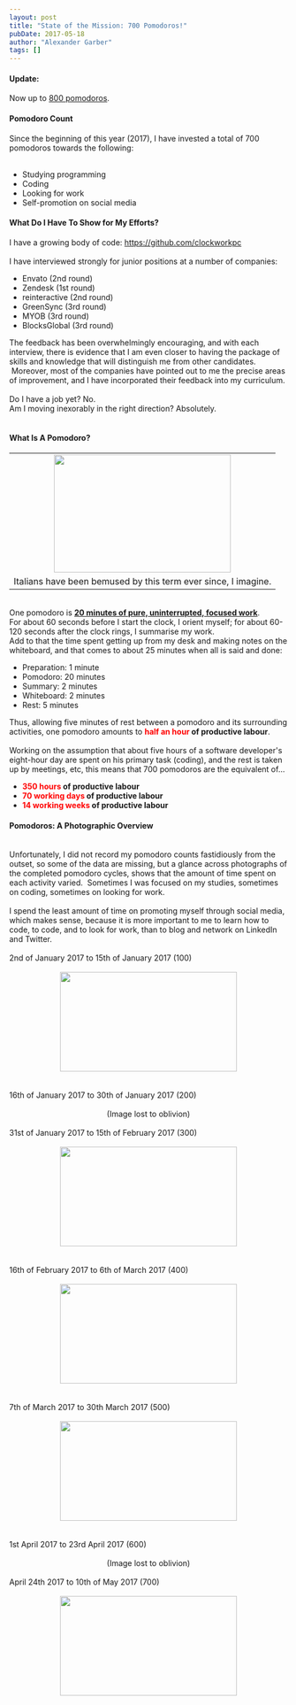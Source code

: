 ```yaml
---
layout: post
title: "State of the Mission: 700 Pomodoros!"
pubDate: 2017-05-18
author: "Alexander Garber"
tags: []
---
```


<div dir="ltr" style="text-align: left;" trbidi="on">
          <h4 style="text-align: left;">Update:</h4>
          <div style="text-align: left;">Now up to <a href="http://missiondevops.blogspot.com.au/2017/07/800-pomodoros-400-work-hours.html" target="_blank">800 pomodoros</a>.</div>
          <h4 style="text-align: left;">Pomodoro Count</h4>Since the beginning of this year (2017), I have invested a total of 700 pomodoros towards the following:<br><br>
          <ul style="text-align: left;">
            <li>Studying programming</li>
            <li>Coding</li>
            <li>Looking for work</li>
            <li>Self-promotion on social media</li>
          </ul>
          <h4>What Do I Have To Show for My Efforts?</h4>
          <div>
            <div>I have a growing body of code: <a href="https://github.com/clockworkpc">https://github.com/clockworkpc</a>
</div>
            <div><br></div>
            <div>I have interviewed strongly for junior positions at a number of companies:</div>
            <div>
              <ul>
                <li>Envato (2nd round)</li>
                <li>Zendesk (1st round)</li>
                <li>reinteractive (2nd round)</li>
                <li>GreenSync (3rd round)</li>
                <li>MYOB (3rd round)</li>
                <li>BlocksGlobal (3rd round)</li>
              </ul>
              <div>The feedback has been overwhelmingly encouraging, and with each interview, there is evidence that I am even closer to having the package of skills and knowledge that will distinguish me from other candidates.  Moreover, most
                of the companies have pointed out to me the precise areas of improvement, and I have incorporated their feedback into my curriculum.</div>
            </div>
            <div><br></div>
            <div>Do I have a job yet? No.</div>
            <div>Am I moving inexorably in the right direction? Absolutely.</div>
          </div>
<br>
          <h4 style="text-align: left;">What Is A Pomodoro?</h4>
          <table align="center" cellpadding="0" cellspacing="0" class="tr-caption-container" style="margin-left: auto; margin-right: auto; text-align: center;">
            <tbody>
              <tr>
                <td style="text-align: center;"><a href="https://4.bp.blogspot.com/-c8gPuVcS-sY/WRzcv3ehKkI/AAAAAAAAR2w/cNe_O52_tgYKvfLbdzXXqiAQv4xkB0m_gCPcB/s1600/PomodoroXLarge2.jpg" imageanchor="1" style="margin-left: auto; margin-right: auto;"><img border="0" height="213" src="https://4.bp.blogspot.com/-c8gPuVcS-sY/WRzcv3ehKkI/AAAAAAAAR2w/cNe_O52_tgYKvfLbdzXXqiAQv4xkB0m_gCPcB/s320/PomodoroXLarge2.jpg" width="320"></a></td>
              </tr>
              <tr>
                <td class="tr-caption" style="text-align: center;">Italians have been bemused by this term ever since, I imagine.</td>
              </tr>
            </tbody>
          </table>
          <div><br></div>
          <div>One pomodoro is <b><u>20 minutes of pure, uninterrupted, focused work</u></b>.</div>
          <div>For about 60 seconds before I start the clock, I orient myself; for about 60-120 seconds after the clock rings, I summarise my work.</div>
          <div>Add to that the time spent getting up from my desk and making notes on the whiteboard, and that comes to about 25 minutes when all is said and done:</div>
          <div>
            <ul style="text-align: left;">
              <li>Preparation: 1 minute</li>
              <li>Pomodoro: 20 minutes</li>
              <li>Summary: 2 minutes</li>
              <li>Whiteboard: 2 minutes</li>
              <li>Rest: 5 minutes</li>
            </ul>
          </div>
          <div>Thus, allowing five minutes of rest between a pomodoro and its surrounding activities, one pomodoro amounts to <b><span style="color: red;">half an hour</span> of productive labour</b>.</div>
          <div><br></div>
          <div>Working on the assumption that about five hours of a software developer's eight-hour day are spent on his primary task (coding), and the rest is taken up by meetings, etc, this means that 700 pomodoros are the equivalent of...</div>
          <div>
            <ul style="text-align: left;">
              <li><b><span style="color: red;">350 hours</span> of productive labour</b></li>
              <li><b><span style="color: red;">70 working days</span> of productive labour</b></li>
              <li><b><span style="color: red;">14 working weeks</span> of productive labour</b></li>
            </ul>
          </div>
          <h4 style="text-align: left;">Pomodoros: A Photographic Overview</h4>
<br>
          <div>Unfortunately, I did not record my pomodoro counts fastidiously from the outset, so some of the data are missing, but a glance across photographs of the completed pomodoro cycles, shows that the amount of time spent on each activity
            varied.  Sometimes I was focused on my studies, sometimes on coding, sometimes on looking for work.</div>
          <div>
            <div><br></div>
            <div>I spend the least amount of time on promoting myself through social media, which makes sense, because it is more important to me to learn how to code, to code, and to look for work, than to blog and network on LinkedIn and Twitter.</div>
          </div>
          <div><br></div>2nd of January 2017 to 15th of January 2017 (100)<br><br>
          <div class="separator" style="clear: both; text-align: center;"><a href="https://1.bp.blogspot.com/-fKnFAgq4VrQ/WRzVpc6BbdI/AAAAAAAAR2c/1NoplMgQUjM_dsmmTBw9yjqkIInuT_eNQCPcB/s1600/PHOTO_20170111_222534.jpg" imageanchor="1" style="margin-left: 1em; margin-right: 1em;"><img border="0" height="180" src="https://1.bp.blogspot.com/-fKnFAgq4VrQ/WRzVpc6BbdI/AAAAAAAAR2c/1NoplMgQUjM_dsmmTBw9yjqkIInuT_eNQCPcB/s320/PHOTO_20170111_222534.jpg" width="320"></a></div>
<br><br>16th of January 2017 to 30th of
          January 2017 (200)<br><br>
          <div style="text-align: center;">(Image lost to oblivion)</div>
<br>31st of January 2017 to 15th of February 2017 (300)<br><br>
          <div class="separator" style="clear: both; text-align: center;"><a href="https://4.bp.blogspot.com/-ii3dBonKvEg/WRzV5XmL6oI/AAAAAAAAR2c/fUMsWu2ef2w-4tDcfabCFA8aztdZCdxKACPcB/s1600/PHOTO_20170216_125946.jpg" imageanchor="1" style="margin-left: 1em; margin-right: 1em;"><img border="0" height="180" src="https://4.bp.blogspot.com/-ii3dBonKvEg/WRzV5XmL6oI/AAAAAAAAR2c/fUMsWu2ef2w-4tDcfabCFA8aztdZCdxKACPcB/s320/PHOTO_20170216_125946.jpg" width="320"></a></div>
<br><br>16th of February 2017 to 6th of
          March 2017 (400)<br><br>
          <div class="separator" style="clear: both; text-align: center;"><a href="https://3.bp.blogspot.com/-YZUTOdXPE8s/WRzWAXnSjtI/AAAAAAAAR2c/mLSpenHDYHsdoPeVJK5ZeddmfY470iyZACPcB/s1600/PHOTO_20170307_142309.jpg" imageanchor="1" style="margin-left: 1em; margin-right: 1em;"><img border="0" height="180" src="https://3.bp.blogspot.com/-YZUTOdXPE8s/WRzWAXnSjtI/AAAAAAAAR2c/mLSpenHDYHsdoPeVJK5ZeddmfY470iyZACPcB/s320/PHOTO_20170307_142309.jpg" width="320"></a></div>
<br><br>7th of March 2017 to 30th March
          2017 (500)<br><br>
          <div class="separator" style="clear: both; text-align: center;"><a href="https://1.bp.blogspot.com/-Os8-leIMQYY/WRzWROIn04I/AAAAAAAAR2c/40bMbKdfxT86t4LdbFfdQ_2lC6cAjdiIQCPcB/s1600/PHOTO_20170403_093552.jpg" imageanchor="1" style="margin-left: 1em; margin-right: 1em;"><img border="0" height="180" src="https://1.bp.blogspot.com/-Os8-leIMQYY/WRzWROIn04I/AAAAAAAAR2c/40bMbKdfxT86t4LdbFfdQ_2lC6cAjdiIQCPcB/s320/PHOTO_20170403_093552.jpg" width="320"></a></div>
<br><br>1st April 2017 to 23rd April 2017
          (600)<br><br>
          <div style="text-align: center;">(Image lost to oblivion)</div>
<br>April 24th 2017 to 10th of May 2017 (700)<br><br>
          <div class="separator" style="clear: both; text-align: center;"><a href="https://4.bp.blogspot.com/-g__rCPiWArg/WRzYh0qAC9I/AAAAAAAAR2k/LP4WISPn2agWpbyCjv6x3lUHky-t-M-8QCPcB/s1600/PHOTO_20170510_221137.jpg" imageanchor="1" style="margin-left: 1em; margin-right: 1em;"><img border="0" height="180" src="https://4.bp.blogspot.com/-g__rCPiWArg/WRzYh0qAC9I/AAAAAAAAR2k/LP4WISPn2agWpbyCjv6x3lUHky-t-M-8QCPcB/s320/PHOTO_20170510_221137.jpg" width="320"></a></div>
<br>
        </div>
